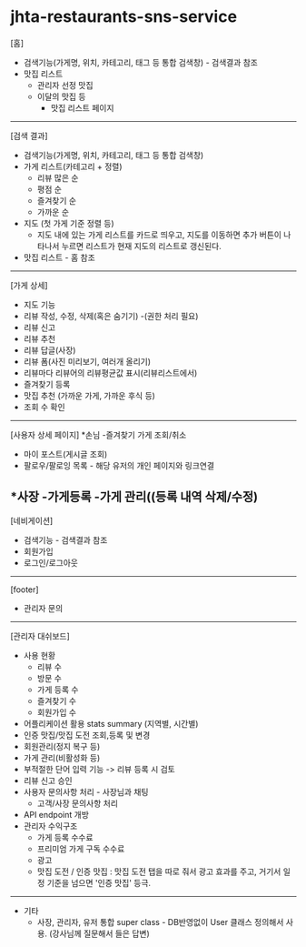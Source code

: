 # jhta-restaurants-sns-service

[홈]
  * 검색기능(가게명, 위치, 카테고리, 태그 등 통합 검색창) - 검색결과 참조
  * 맛집 리스트
  	- 관리자 선정 맛집
   	- 이달의 맛집 등
    	- 맛집 리스트 페이지 	 
---
[검색 결과]
  * 검색기능(가게명, 위치, 카테고리, 태그 등 통합 검색창)
  * 가게 리스트(카테고리 + 정렬)
  	- 리뷰 많은 순
  	- 평점 순
  	- 즐겨찾기 순
  	- 가까운 순
  * 지도 (첫 가게 기준 정렬 등)
   	- 지도 내에 있는 가게 리스트를 카드로 띄우고, 지도를 이동하면 추가 버튼이 나타나서 누르면 리스트가 현재 지도의 리스트로 갱신된다.
  * 맛집 리스트 - 홈 참조
---
[가게 상세]
  * 지도 기능
  * 리뷰 작성, 수정, 삭제(혹은 숨기기) -(권한 처리 필요)
  * 리뷰 신고 
  * 리뷰 추천
  * 리뷰 답글(사장)
  * 리뷰 폼(사진 미리보기, 여러개 올리기)
  * 리뷰마다 리뷰어의 리뷰평균값 표시(리뷰리스트에서)
  * 즐겨찾기 등록
  * 맛집 추천 (가까운 가게, 가까운 후식 등)
  * 조회 수 확인
---
[사용자 상세 페이지]
*손님
  -즐겨찾기 가게 조회/취소
  - 마이 포스트(게시글 조회)
  - 팔로우/팔로잉 목록 - 해당 유저의 개인 페이지와 링크연결
  
*사장
  -가게등록
  -가게 관리((등록 내역 삭제/수정)
---
[네비게이션]
  * 검색기능 - 검색결과 참조
  * 회원가입
  * 로그인/로그아웃

---
[footer]
  * 관리자 문의
---
[관리자 대쉬보드]
  * 사용 현황
	- 리뷰 수
	- 방문 수 
	- 가게 등록 수
	- 즐겨찾기 수
	- 회원가입 수
  * 어플리케이션 활용 stats summary (지역별, 시간별)
  * 인증 맛집/맛집 도전 조회,등록 및 변경
  * 회원관리(정지 복구 등)
  * 가게 관리(비활성화 등)
  * 부적절한 단어 입력 기능 -> 리뷰 등록 시 검토
  * 리뷰 신고 승인 
  * 사용자 문의사항 처리
    	- 사장님과 채팅
	- 고객/사장 문의사항 처리
  * API endpoint 개방
  * 관리자 수익구조 
    - 가게 등록 수수료 
    - 프리미엄 가게 구독 수수료 
    - 광고
    - 맛집 도전 / 인증 맛집 : 맛집 도전 탭을 따로 줘서 광고 효과를 주고, 거기서 일정 기준을 넘으면 '인증 맛집' 등극. 
  
---
- 기타
  * 사장, 관리자, 유저 통합 super class
    	-  DB반영없이 User 클래스 정의해서 사용. (강사님께 질문해서 들은 답변)
